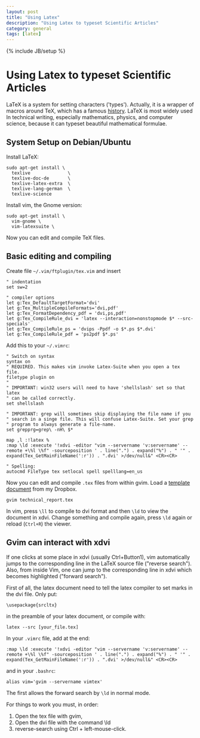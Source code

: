 ```yaml
---
layout: post
title: "Using Latex"
description: "Using Latex to typeset Scientific Articles"
category: general
tags: [latex]
---
```

{% include JB/setup %}

Using Latex to typeset Scientific Articles
==========================================

LaTeX is a system for setting characters ('types'). Actually, it is a wrapper of macros around TeX, which has a famous [history](http://www.tug.org/whatis.html). LaTeX is most widely used In technical writing, especially mathematics, physics, and computer science, because it can typeset beautiful mathematical formulae.




System Setup on Debian/Ubuntu
-----------------------------

Install LaTeX:

    sudo apt-get install \
      texlive              \
      texlive-doc-de       \
      texlive-latex-extra  \
      texlive-lang-german  \
      texlive-science         

Install vim, the Gnome version:

    sudo apt-get install \
      vim-gnome \
      vim-latexsuite \

Now you can edit and compile TeX files.



Basic editing and compiling
---------------------------


Create file `~/.vim/ftplugin/tex.vim` and insert

    " indentation
    set sw=2
 
    " compiler options
    let g:Tex_DefaultTargetFormat='dvi'
    let g:Tex_MultipleCompileFormats='dvi,pdf'
    let g:Tex_FormatDependency_pdf = 'dvi,ps,pdf'
    let g:Tex_CompileRule_dvi = 'latex --interaction=nonstopmode $* --src-specials'
    let g:Tex_CompileRule_ps = 'dvips -Ppdf -o $*.ps $*.dvi'
    let g:Tex_CompileRule_pdf = 'ps2pdf $*.ps'


Add this to your `~/.vimrc`:

    " Switch on syntax
    syntax on
    " REQUIRED. This makes vim invoke Latex-Suite when you open a tex file.
    filetype plugin on
    "
    " IMPORTANT: win32 users will need to have 'shellslash' set so that latex
    " can be called correctly.
    set shellslash
    
    " IMPORTANT: grep will sometimes skip displaying the file name if you
    " search in a singe file. This will confuse Latex-Suite. Set your grep
    " program to always generate a file-name.
    set grepprg=grep\ -nH\ $*
    
    map ,l :!latex %
    :map \ld :execute '!xdvi -editor "vim --servername 'v:servername' --remote +\%l \%f" -sourceposition ' . line(".") . expand("%") . " '" . expand(Tex_GetMainFileName(':r')) . ".dvi' >/dev/null&" <CR><CR>
    
    " Spelling:
    autocmd FileType tex setlocal spell spelllang=en_us


Now you can edit and compile `.tex` files from within gvim. Load a [template document](https://www.dropbox.com/sh/lppr2bhmrm0wpfc/KEokhp0usL) from my Dropbox.

    gvim technical_report.tex

In vim, press `\ll` to compile to dvi format and then `\ld` to view the document in xdvi. Change something and compile again, press `\ld` again or reload (`Ctrl+R`) the viewer.


Gvim can interact with xdvi
--------------------------

If one clicks at some place in xdvi (usually Ctrl+Button1), vim automatically jumps to the corresponding line in the LaTeX source file ("reverse search"). Also, from inside Vim, one can jump to the corresponding line in xdvi which becomes highlighted ("forward search").

First of all, the latex document need to tell the latex compiler to set marks in the dvi file. Only put:

    \usepackage{srcltx}

in the preamble of your latex document, or compile with:

    latex --src [your_file.tex]

In your `.vimrc` file, add at the end:

    :map \ld :execute '!xdvi -editor "vim --servername 'v:servername' --remote +\%l \%f" -sourceposition ' . line(".") . expand("%") . " '" . expand(Tex_GetMainFileName(':r')) . ".dvi' >/dev/null&" <CR><CR>

and in your `.bashrc`:

    alias vim='gvim --servername vimtex'

The first allows the forward search by `\ld` in normal mode.

For things to work you must, in order:

1. Open the tex file with gvim, 
2. Open the dvi file with the command \\ld 
3. reverse-search using Ctrl + left-mouse-click.

